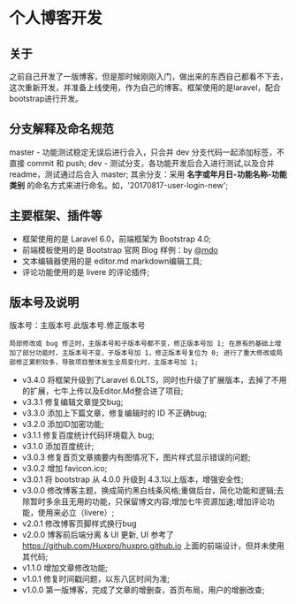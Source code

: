 # 个人博客开发

## 关于
之前自己开发了一版博客，但是那时候刚刚入门，做出来的东西自己都看不下去，这次重新开发，并准备上线使用，作为自己的博客。框架使用的是laravel，配合bootstrap进行开发。

## 分支解释及命名规范
master - 功能测试稳定无误后进行合入，只合并 dev 分支代码一起添加标签，不直接 commit 和 push;
dev - 测试分支，各功能开发后合入进行测试,以及合并 readme，测试通过后合入 master;
其余分支：采用 **名字或年月日-功能名称-功能类别** 的命名方式来进行命名。如，'20170817-user-login-new';

## 主要框架、插件等
* 框架使用的是 Laravel 6.0，前端框架为 Bootstrap 4.0;
* 前端模板使用的是 Bootstrap 官网 Blog 样例：by <a href="https://twitter.com/mdo">@mdo</a>
* 文本编辑器使用的是 editor.md markdown编辑工具;
* 评论功能使用的是 livere 的评论插件;

## 版本号及说明
版本号：主版本号.此版本号.修正版本号

`
局部修改或 bug 修正时，主版本号和子版本号都不变，修正版本号加 1;
在原有的基础上增加了部分功能时，主版本号不变，子版本号加 1，修正版本号复位为 0;
进行了重大修改或局部修正累积较多，导致项目整体发生全局变化时，主版本号加 1;
`

* v3.4.0 将框架升级到了Laravel 6.0LTS，同时也升级了扩展版本，去掉了不用的扩展，七牛上传以及Editor.Md整合进了项目;
* v3.3.1 修复编辑文章提交bug;
* v3.3.0 添加上下篇文章，修复编辑时的 ID 不正确bug;
* v3.2.0 添加ID加密功能;
* v3.1.1 修复百度统计代码环境载入 bug;
* v3.1.0 添加百度统计;
* v3.0.3 修复首页文章摘要内有图情况下，图片样式显示错误的问题;
* v3.0.2 增加 favicon.ico;
* v3.0.1 将 bootstrap 从 4.0.0 升级到 4.3.1以上版本，增强安全性;
* v3.0.0 修改博客主题，换成简约黑白线条风格;重做后台，简化功能和逻辑;去除暂时多余且无用的功能，只保留博文内容;增加七牛资源加速;增加评论功能，使用来必立（livere）;
* v2.0.1 修改博客页脚样式换行bug
* v2.0.0 博客前后端分离 & UI 更新, UI 参考了 https://github.com/Huxpro/huxpro.github.io 上面的前端设计，但并未使用其代码;
* v1.1.0 增加文章修改功能;
* v1.0.1 修复时间戳问题，以东八区时间为准;
* v1.0.0 第一版博客，完成了文章的增删查，首页布局，用户的增删改查;

